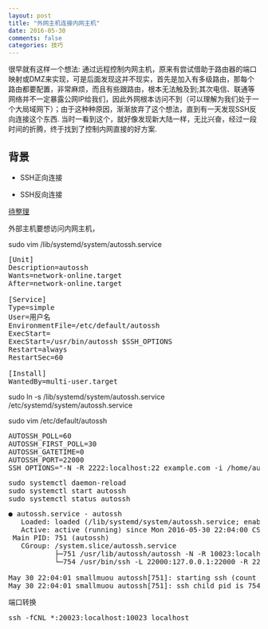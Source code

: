 ```yaml
---
layout: post
title: "外网主机连接内网主机"
date: 2016-05-30
comments: false
categories: 技巧
---
```


很早就有这样一个想法: 通过远程控制内网主机，原来有尝试借助于路由器的端口映射或DMZ来实现，可是后面发现这并不现实，首先是加入有多级路由，那每个路由都要配置，非常麻烦，而且有些跟路由，根本无法触及到;其次电信、联通等网络并不一定暴露公网IP给我们，因此外网根本访问不到（可以理解为我们处于一个大局域网下）；由于这种种原因，渐渐放弃了这个想法，直到有一天发现SSH反向连接这个东西. 当时一看到这个，就好像发现新大陆一样，无比兴奋，经过一段时间的折腾，终于找到了控制内网直接的好方案.

## 背景

* SSH正向连接

* SSH反向连接



[待整理](http://logan.tw/posts/2015/11/15/autossh-and-systemd-service/)

外部主机要想访问内网主机，

sudo vim /lib/systemd/system/autossh.service
<pre>
[Unit]
Description=autossh
Wants=network-online.target
After=network-online.target

[Service]
Type=simple
User=用户名
EnvironmentFile=/etc/default/autossh
ExecStart=
ExecStart=/usr/bin/autossh $SSH_OPTIONS
Restart=always
RestartSec=60

[Install]
WantedBy=multi-user.target
</pre>

sudo ln -s /lib/systemd/system/autossh.service \
      /etc/systemd/system/autossh.service

sudo vim /etc/default/autossh

<pre>
AUTOSSH_POLL=60
AUTOSSH_FIRST_POLL=30
AUTOSSH_GATETIME=0
AUTOSSH_PORT=22000
SSH_OPTIONS="-N -R 2222:localhost:22 example.com -i /home/autossh/.ssh/id_rsa"
</pre>

<pre>
sudo systemctl daemon-reload
sudo systemctl start autossh
sudo systemctl status autossh
</pre>

<pre>
● autossh.service - autossh
   Loaded: loaded (/lib/systemd/system/autossh.service; enabled)
   Active: active (running) since Mon 2016-05-30 22:04:00 CST; 9s ago
 Main PID: 751 (autossh)
   CGroup: /system.slice/autossh.service
           ├─751 /usr/lib/autossh/autossh -N -R 10023:localhost:22 root@45.32.21.185 -i /home/osmc/.ssh/id_rsa
           └─754 /usr/bin/ssh -L 22000:127.0.0.1:22000 -R 22000:127.0.0.1:22001 -N -R 10023:localhost:22 -i /home/osmc/.ssh/id_rsa root@4...

May 30 22:04:01 smallmuou autossh[751]: starting ssh (count 1)
May 30 22:04:01 smallmuou autossh[751]: ssh child pid is 754
</pre>


端口转换

<pre>
ssh -fCNL *:20023:localhost:10023 localhost
</pre>